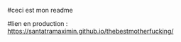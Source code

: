#ceci est mon readme

#lien en production : https://santatramaximin.github.io/thebestmotherfucking/
